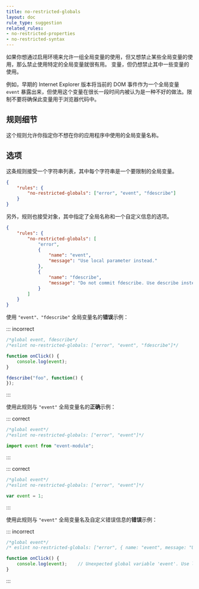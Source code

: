 ```yaml
---
title: no-restricted-globals
layout: doc
rule_type: suggestion
related_rules:
- no-restricted-properties
- no-restricted-syntax
---
```


如果你想通过启用环境来允许一组全局变量的使用，但又想禁止某些全局变量的使用，那么禁止使用特定的全局变量就很有用。
变量，但仍想禁止其中一些变量的使用。

例如，早期的 Internet Explorer 版本将当前的 DOM 事件作为一个全局变量 `event` 暴露出来，但使用这个变量在很长一段时间内被认为是一种不好的做法。限制不要将确保此变量用于浏览器代码中。

## 规则细节

这个规则允许你指定你不想在你的应用程序中使用的全局变量名称。

## 选项

这条规则接受一个字符串列表，其中每个字符串是一个要限制的全局变量。

```json
{
    "rules": {
        "no-restricted-globals": ["error", "event", "fdescribe"]
    }
}
```

另外，规则也接受对象，其中指定了全局名称和一个自定义信息的选项。

```json
{
    "rules": {
        "no-restricted-globals": [
            "error",
            {
                "name": "event",
                "message": "Use local parameter instead."
            },
            {
                "name": "fdescribe",
                "message": "Do not commit fdescribe. Use describe instead."
            }
        ]
    }
}
```

使用 `"event"、"fdescribe"` 全局变量名的**错误**示例：

::: incorrect

```js
/*global event, fdescribe*/
/*eslint no-restricted-globals: ["error", "event", "fdescribe"]*/

function onClick() {
    console.log(event);
}

fdescribe("foo", function() {
});
```

:::

使用此规则与 `"event"` 全局变量名的**正确**示例：

::: correct

```js
/*global event*/
/*eslint no-restricted-globals: ["error", "event"]*/

import event from "event-module";
```

:::

::: correct

```js
/*global event*/
/*eslint no-restricted-globals: ["error", "event"]*/

var event = 1;
```

:::

使用此规则与 `"event"` 全局变量名及自定义错误信息的**错误**示例：

::: incorrect

```js
/*global event*/
/* eslint no-restricted-globals: ["error", { name: "event", message: "Use local parameter instead." }] */

function onClick() {
    console.log(event);    // Unexpected global variable 'event'. Use local parameter instead.
}
```

:::
